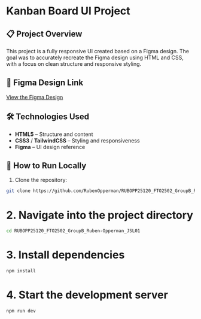 # Kanban Board UI Project

## 📋 Project Overview

This project is a fully responsive UI created based on a Figma design. The goal was to accurately recreate the Figma design using HTML and CSS, with a focus on clean structure and responsive styling.

## 🎨 Figma Design Link

[View the Figma Design](https://www.figma.com/design/y7bFCUYL5ZHfPeojACBXg2/Challenge-1-%7C-JSL?node-id=0-1&t=yngAIXXKnJfH7Jj3-1)

## 🛠️ Technologies Used

- **HTML5** – Structure and content
- **CSS3** / **TailwindCSS** – Styling and responsiveness
- **Figma** – UI design reference

## 🚀 How to Run Locally

1. Clone the repository:

```bash
git clone https://github.com/RubenOpperman/RUBOPP25120_FTO2502_GroupB_Ruben-Opperman_JSL01.git

```

# 2. Navigate into the project directory

```bash
cd RUBOPP25120_FTO2502_GroupB_Ruben-Opperman_JSL01
```

# 3. Install dependencies

```bash
npm install
```

# 4. Start the development server

```bash
npm run dev
```

